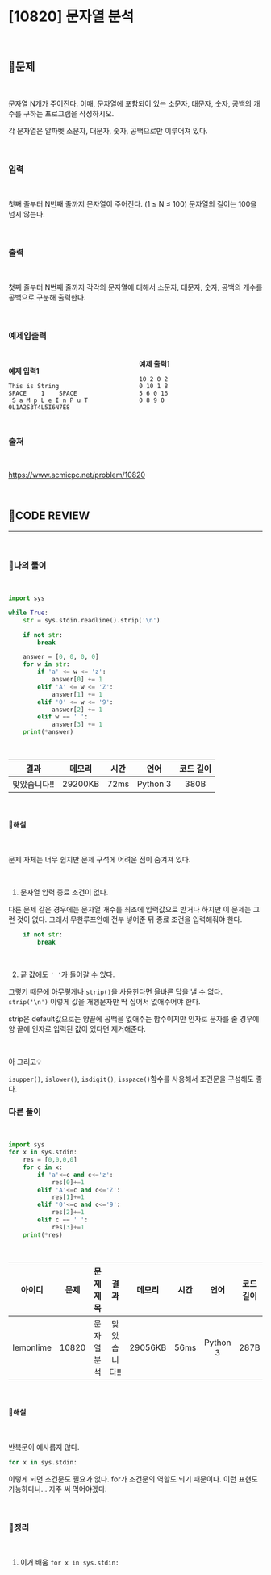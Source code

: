 # [10820] 문자열 분석

<br/>

## **📝문제**

<br/>

문자열 N개가 주어진다. 이때, 문자열에 포함되어 있는 소문자, 대문자, 숫자, 공백의 개수를 구하는 프로그램을 작성하시오.

각 문자열은 알파벳 소문자, 대문자, 숫자, 공백으로만 이루어져 있다.

<br/>

### **입력**

<br/>

첫째 줄부터 N번째 줄까지 문자열이 주어진다. (1 ≤ N ≤ 100) 문자열의 길이는 100을 넘지 않는다.

<br/>

### **출력**

<br/>

첫째 줄부터 N번째 줄까지 각각의 문자열에 대해서 소문자, 대문자, 숫자, 공백의 개수를 공백으로 구분해 출력한다.

<br/>

### **예제입출력**

<br/>

<div style="column-count:2; ">
  <div>

**예제 입력1**

```
This is String
SPACE    1    SPACE
 S a M p L e I n P u T     
0L1A2S3T4L5I6N7E8
```

  </div>
  <div>

**예제 출력1**

```
10 2 0 2
0 10 1 8
5 6 0 16
0 8 9 0
```

  </div>
</div>

<br/>

### **출처**

<br/>

https://www.acmicpc.net/problem/10820

<br/>

## **🧐CODE REVIEW**
***

<br/>

### **🧾나의 풀이**

<br/>

```python
import sys

while True:
    str = sys.stdin.readline().strip('\n')

    if not str:
        break

    answer = [0, 0, 0, 0]
    for w in str:
        if 'a' <= w <= 'z':
            answer[0] += 1
        elif 'A' <= w <= 'Z':
            answer[1] += 1
        elif '0' <= w <= '9':
            answer[2] += 1
        elif w == ' ':
            answer[3] += 1
    print(*answer)
```

<br/>

결과	| 메모리 |	시간 |	언어 |	코드 길이 
:----:|:-----:|:-----:|:-----:|:--------:
맞았습니다!! |	29200KB |	72ms |	Python 3 |	380B

<br/>

#### **📝해설**

<br/>

문제 자체는 너무 쉽지만 문제 구석에 어려운 점이 숨겨져 있다.

<br/>

1. 문자열 입력 종료 조건이 없다.

다른 문제 같은 경우에는 문자열 개수를 최초에 입력값으로 받거나 하지만 이 문제는 그런 것이 없다. 그래서 무한루프안에 전부 넣어준 뒤 종료 조건을 입력해줘야 한다. 

```python
    if not str:
        break
```

<br/>

2. 끝 값에도 `' '`가 들어갈 수 있다.

그렇기 때문에 아무렇게나 `strip()`을 사용한다면 올바른 답을 낼 수 없다. `strip('\n')` 이렇게 값을 개행문자만 딱 집어서 없애주어야 한다.

strip은 default값으로는 양끝에 공백을 없애주는 함수이지만 인자로 문자를 줄 경우에 양 끝에 인자로 입력된 값이 있다면 제거해준다.

<br/>

아 그리고💡

`isupper()`, `islower()`, `isdigit()`, `isspace()`함수를 사용해서 조건문을 구성해도 좋다.

### **다른 풀이**

<br/>

```python
import sys
for x in sys.stdin:
    res = [0,0,0,0]
    for c in x:
        if 'a'<=c and c<='z':
            res[0]+=1
        elif 'A'<=c and c<='Z':
            res[1]+=1
        elif '0'<=c and c<='9':
            res[2]+=1
        elif c == ' ':
            res[3]+=1
    print(*res)
```

<br/>

아이디 |	문제	| 문제 제목 |	결과	| 메모리 |	시간 |	언어 |	코드 길이 
:-----:|:-----:|:---------:|:-----:|:-----:|:-----:|:----:|:--------:
lemonlime |	10820 |	문자열 분석 |	맞았습니다!! |	29056KB |	56ms |	Python 3 |	287B

<br/>

#### **📝해설**

<br/>

반복문이 예사롭지 않다.

```python
for x in sys.stdin:
```

이렇게 되면 조건문도 필요가 없다. for가 조건문의 역할도 되기 때문이다.
이런 표현도 가능하다니... 자주 써 먹어야겠다.

<br/>

### **🔖정리**

<br/>

1. 이거 배움 `for x in sys.stdin:`

<br/>
